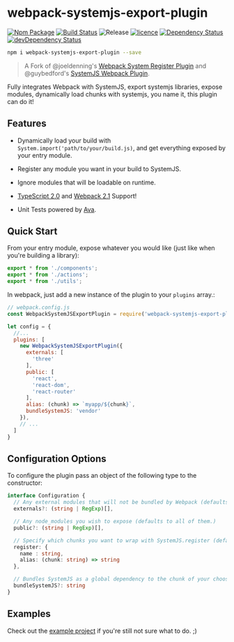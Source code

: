 # webpack-systemjs-export-plugin

[![Npm Package][npm-img]][npm-url] [![Build Status][travis-img]][travis-url] ![Release][release-img] [![licence][license-img]][license-url] [![Dependency Status][david-img]][david-url] [![devDependency Status][david-dev-img]][david-dev-url]

```bash
npm i webpack-systemjs-export-plugin --save
```

> A Fork of @joeldenning's [Webpack System Register Plugin](https://www.npmjs.com/package/webpack-system-register) and @guybedford's [SystemJS Webpack Plugin](https://github.com/guybedford/systemjs-webpack-plugin).

Fully integrates Webpack with SystemJS, export systemjs libraries, expose modules, dynamically load chunks with systemjs, you name it, this plugin can do it!

## Features

- Dynamically load your build with `System.import('path/to/your/build.js)`, and get everything exposed by your entry module.

- Register any module you want in your build to SystemJS.

- Ignore modules that will be loadable on runtime.

- [TypeScript 2.0](https://blogs.msdn.microsoft.com/typescript/2016/07/11/announcing-typescript-2-0-beta/) and [Webpack 2.1](https://github.com/webpack/webpack) Support!

- Unit Tests powered by [Ava](https://github.com/avajs/ava).

## Quick Start

From your entry module, expose whatever you would like (just like when you're building a library):

```js
export * from './components';
export * from './actions';
export * from './utils';
```

In webpack, just add a new instance of the plugin to your `plugins` array.:

```js
// webpack.config.js
const WebpackSystemJSExportPlugin = require('webpack-systemjs-export-plugin');

let config = {
  //...
  plugins: [
    new WebpackSystemJSExportPlugin({
      externals: [
        'three'
      ],
      public: [
        'react',
        'react-dom',
        'react-router'
      ],
      alias: (chunk) => `myapp/${chunk}`,
      bundleSystemJS: 'vendor'
    }),
    // ...
  ]
}

```

## Configuration Options

To configure the plugin pass an object of the following type to the constructor:

```ts
interface Configuration {
  // Any external modules that will not be bundled by Webpack (defaults to none.)
  externals?: (string | RegExp)[],

  // Any node_modules you wish to expose (defaults to all of them.)
  public?: (string | RegExp)[],

  // Specify which chunks you want to wrap with SystemJS.register (defaults to none.)
  register: {
    name : string,
    alias: (chunk: string) => string
  },

  // Bundles SystemJS as a global dependency to the chunk of your choosing. (defaults to none.)
  bundleSystemJS?: string
}
```

## Examples

Check out the [example project](/example) if you're still not sure what to do. ;)

[website-img]: docs/brand/cover.png
[website-url]: https://alain.xyz
[release-img]: https://img.shields.io/badge/release-2.1.0-4dbfcc.svg?style=flat-square
[license-img]: http://img.shields.io/:license-apache-blue.svg?style=flat-square
[license-url]: https://opensource.org/licenses/apache
[david-url]: https://david-dm.org/alaingalvan/webpack-systemjs-export-plugin
[david-img]: https://david-dm.org/alaingalvan/webpack-systemjs-export-plugin.svg?style=flat-square
[david-dev-url]: https://david-dm.org/alaingalvan/webpack-systemjs-export-plugin#info=devDependencies
[david-dev-img]: https://david-dm.org/alaingalvan/webpack-systemjs-export-plugin/dev-status.svg?style=flat-square
[travis-img]: https://api.travis-ci.org/alaingalvan/webpack-systemjs-export-plugin.svg?style=flat-square
[travis-url]:https://travis-ci.org/alaingalvan/webpack-systemjs-export-plugin
[npm-img]: https://img.shields.io/npm/v/webpack-systemjs-export-plugin.svg?style=flat-square
[npm-url]: http://npm.im/webpack-systemjs-export-plugin